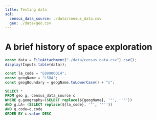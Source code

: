 ```yaml
---
title: Testing data
sql:
  census_data_source: ./data/census_data.csv
  geo: ./data/geo.csv
---
```


# A brief history of space exploration

```js
const data = FileAttachment("./data/census_data.csv").csv();
display(Inputs.table(data));
```

```js
const la_code = "E09000014";
const geogName = "LSOA";
const geogBoundary = geogName.toLowerCase() + "s";
```

```sql id=census_data display
SELECT *
FROM geo g, census_data_source c
WHERE g.geography=(SELECT replace(${geogName}, '"', ''''))
AND g.LA= (SELECT replace(${la_code}, '"', ''''))
AND g.code=c.code
ORDER BY c.value DESC
```
